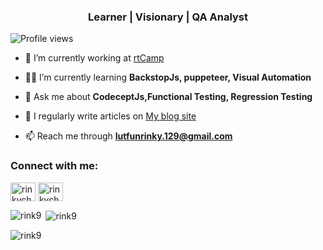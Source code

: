
 <h3 align="center">Learner | Visionary | QA Analyst</h3>  
  
![Profile views](https://gpvc.arturio.dev/rink9)
- 🔭 I’m currently working at [rtCamp](https://github.com/rtCamp)  

- 👩‍💻 I’m currently learning **BackstopJs, puppeteer, Visual Automation**

- 💬 Ask me about **CodeceptJs,Functional Testing, Regression Testing**

- 📝 I regularly write articles on [My blog site](https://rinkychowdhury.com/blog/)

- 📫 Reach me through **lutfunrinky.129@gmail.com**  
  
<h3 align="left">Connect with me:</h3>  
<p align="left">  
<a href="https://twitter.com/rinkychowdhury9" target="blank"><img align="center" src="https://cdn.jsdelivr.net/npm/simple-icons@3.0.1/icons/twitter.svg" alt="rinkychowdhury9" height="30" width="40" /></a>  
<a href="https://linkedin.com/in/rinkychowdhury9" target="blank"><img align="center" src="https://cdn.jsdelivr.net/npm/simple-icons@3.0.1/icons/linkedin.svg" alt="rinkychowdhury9" height="30" width="40" /></a>  
</p>  
  
<p><img align="left" src="https://github-readme-stats.vercel.app/api/top-langs?username=rink9&show_icons=true&locale=en&layout=compact" alt="rink9" /></p>  
  
<p>&nbsp;<img align="center" src="https://github-readme-stats.vercel.app/api?username=rink9&show_icons=true&locale=en" alt="rink9" /></p>  
  
<p><img align="center" src="https://github-readme-streak-stats.herokuapp.com/?user=rink9&" alt="rink9" /></p>
